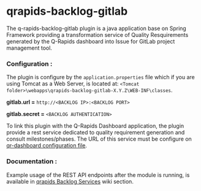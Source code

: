 # qrapids-backlog-gitlab

The q-rapids-backlog-gitlab plugin is a java application base on Spring Framework providing a transformation service of Quality Resquirements generated by the Q-Rapids dashboard into Issue for GitLab project management tool.

### Configuration :

The plugin is configure by the `application.properties` file which if you are using Tomcat as a Web Server, is located at: `<Tomcat folder>\webapps\qrapids-backlog-gitlab-X.Y.Z\WEB-INF\classes`.

**gitlab.url =** `http://<BACKLOG IP>:<BACKLOG PORT>` 

**gitlab.secret =** `<BACKLOG AUTHENTICATION>`

To link this plugin with the Q-Rapids Dashboard application, the plugin provide a rest service dedicated to quality requirement generation and consult milestones/phases. The URL of this service must be configure on [qr-dashboard configuration file](https://github.com/q-rapids/qrapids-dashboard/wiki/Configuration-File).

### Documentation :

Example usage of the REST API endpoints after the module is running, is available in [qrapids Backlog Services](https://github.com/q-rapids/qrapids-dashboard/wiki/qrapids-backlog-Services) wiki section.
